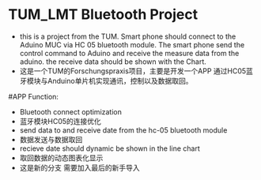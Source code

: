 
# TUM_LMT Bluetooth Project
* this is a project from the TUM. Smart phone should connect to the Aduino MUC via HC 05 bluetooth module. The smart phone send the control command to Aduino and receive the measure data from the aduino. the receive data should be shown with the Chart.
* 这是一个TUM的Forschungspraxis项目，主要是开发一个APP 通过HC05蓝牙模块与Anduino单片机实现通讯，控制以及数据取回。

#APP Function:
* Bluetooth connect optimization
* 蓝牙模块HC05的连接优化
* send data to and receive date from the hc-05 bluetooth module
* 数据发送与数据取回
* recieve date should dynamic be shown in the line chart
* 取回数据的动态图表化显示
* 这是新的分支 需要加入最后的新手导入
